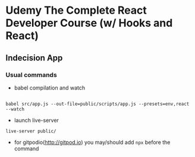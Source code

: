 # Udemy The Complete React Developer Course (w/ Hooks and React)


## Indecision App



### Usual commands

- babel compilation and watch
```

babel src/app.js --out-file=public/scripts/app.js --presets=env,react --watch

```
- launch live-server
```
live-server public/
```
- for gitpodio(http://gitpod.io) you may/should add `npx` before the command